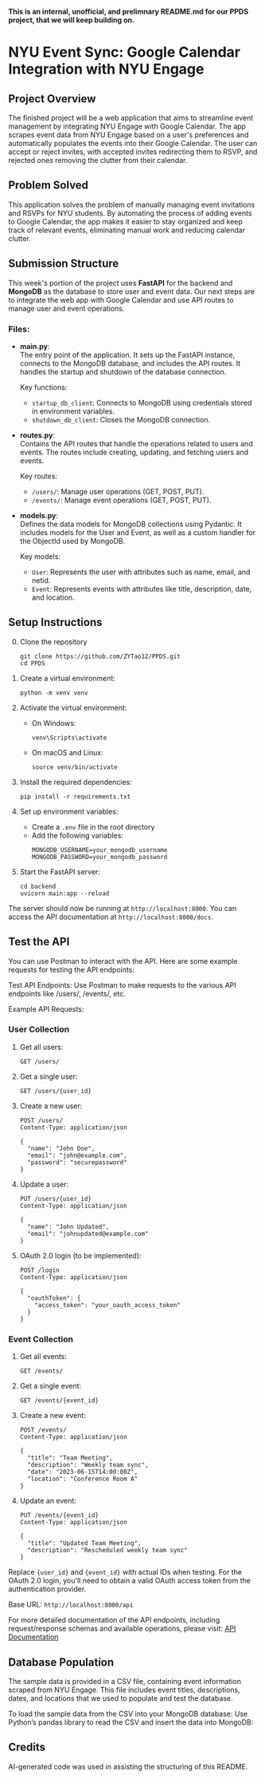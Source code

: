**This is an internal, unofficial, and prelimnary README.md for our PPDS project, that we will keep building on.**

# NYU Event Sync: Google Calendar Integration with NYU Engage

## Project Overview

The finished project will be a web application that aims to streamline event management by integrating NYU Engage with Google Calendar. The app scrapes event data from NYU Engage based on a user's preferences and automatically populates the events into their Google Calendar. The user can accept or reject invites, with accepted invites redirecting them to RSVP, and rejected ones removing the clutter from their calendar.

## Problem Solved

This application solves the problem of manually managing event invitations and RSVPs for NYU students. By automating the process of adding events to Google Calendar, the app makes it easier to stay organized and keep track of relevant events, eliminating manual work and reducing calendar clutter.


## Submission Structure

This week's portion of the project uses **FastAPI** for the backend and **MongoDB** as the database to store user and event data. Our next steps are to integrate the web app with Google Calendar and use API routes to manage user and event operations.

### Files:

- **main.py**:  
  The entry point of the application. It sets up the FastAPI instance, connects to the MongoDB database, and includes the API routes. It handles the startup and shutdown of the database connection.

  Key functions:
  - `startup_db_client`: Connects to MongoDB using credentials stored in environment variables.
  - `shutdown_db_client`: Closes the MongoDB connection.

- **routes.py**:  
  Contains the API routes that handle the operations related to users and events. The routes include creating, updating, and fetching users and events.

  Key routes:
  - `/users/`: Manage user operations (GET, POST, PUT).
  - `/events/`: Manage event operations (GET, POST, PUT).

- **models.py**:  
  Defines the data models for MongoDB collections using Pydantic. It includes models for the User and Event, as well as a custom handler for the ObjectId used by MongoDB.

  Key models:
  - `User`: Represents the user with attributes such as name, email, and netid.
  - `Event`: Represents events with attributes like title, description, date, and location.


## Setup Instructions

0. Clone the repository
   ```
   git clone https://github.com/ZYTao12/PPDS.git
   cd PPDS
   ```

2. Create a virtual environment:
   ```
   python -m venv venv
   ```

3. Activate the virtual environment:
   - On Windows:
     ```
     venv\Scripts\activate
     ```
   - On macOS and Linux:
     ```
     source venv/bin/activate
     ```

4. Install the required dependencies:
   ```
   pip install -r requirements.txt
   ```

5. Set up environment variables:
   - Create a `.env` file in the root directory
   - Add the following variables:
     ```
     MONGODB_USERNAME=your_mongodb_username
     MONGODB_PASSWORD=your_mongodb_password
     ```

6. Start the FastAPI server:
   ```
   cd backend
   uvicorn main:app --reload
   ```

The server should now be running at `http://localhost:8000`. You can access the API documentation at `http://localhost:8000/docs`.

## Test the API

You can use Postman to interact with the API. Here are some example requests for testing the API endpoints:

Test API Endpoints: Use Postman to make requests to the various API endpoints like /users/, /events/, etc.

Example API Requests:

### User Collection

1. Get all users:
   ```
   GET /users/
   ```

2. Get a single user:
   ```
   GET /users/{user_id}
   ```

3. Create a new user:
   ```
   POST /users/
   Content-Type: application/json

   {
     "name": "John Doe",
     "email": "john@example.com",
     "password": "securepassword"
   }
   ```

4. Update a user:
   ```
   PUT /users/{user_id}
   Content-Type: application/json

   {
     "name": "John Updated",
     "email": "johnupdated@example.com"
   }
   ```

5. OAuth 2.0 login (to be implemented):
   ```
   POST /login
   Content-Type: application/json

   {
     "oauthToken": {
       "access_token": "your_oauth_access_token"
     }
   }
   ```

### Event Collection

1. Get all events:
   ```
   GET /events/
   ```

2. Get a single event:
   ```
   GET /events/{event_id}
   ```

3. Create a new event:
   ```
   POST /events/
   Content-Type: application/json

   {
     "title": "Team Meeting",
     "description": "Weekly team sync",
     "date": "2023-06-15T14:00:00Z",
     "location": "Conference Room A"
   }
   ```

4. Update an event:
   ```
   PUT /events/{event_id}
   Content-Type: application/json

   {
     "title": "Updated Team Meeting",
     "description": "Rescheduled weekly team sync"
   }
   ```

Replace `{user_id}` and `{event_id}` with actual IDs when testing. For the OAuth 2.0 login, you'll need to obtain a valid OAuth access token from the authentication provider.

Base URL: `http://localhost:8000/api`

For more detailed documentation of the API endpoints, including request/response schemas and available operations, please visit: [API Documentation](http://localhost:8000/docs)

## Database Population

The sample data is provided in a CSV file, containing event information scraped from NYU Engage. This file includes event titles, descriptions, dates, and locations that we used to populate and test the database.

To load the sample data from the CSV into your MongoDB database:
Use Python’s pandas library to read the CSV and insert the data into MongoDB:


## Credits

AI-generated code was used in assisting the structuring of this README.
